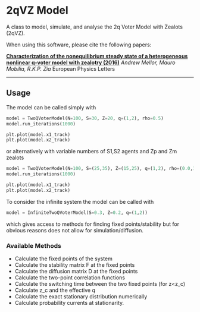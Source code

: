 # 2qVZ Model

A class to model, simulate, and analyse the 2q Voter Model with Zealots (2qVZ).

When using this software, please cite the following papers:

[**Characterization of the nonequilibrium steady state of a heterogeneous nonlinear q-voter model with zealotry (2016)**](http://dx.doi.org/10.1209/0295-5075/113/48001)
_Andrew Mellor, Mauro Mobilia, R.K.P. Zia_
European Physics Letters

---

## Usage 

The model can be called simply with
``` python
model = TwoQVoterModel(N=100, S=30, Z=20, q=(1,2), rho=0.5)
model.run_iterations(1000)

plt.plot(model.x1_track)
plt.plot(model.x2_track)
```
or alternatively with variable numbers of S1,S2 agents and Zp and Zm zealots
``` python
model = TwoQVoterModel(N=100, S=(25,35), Z=(15,25), q=(1,2), rho=(0.0,1.0))
model.run_iterations(1000)

plt.plot(model.x1_track)
plt.plot(model.x2_track)
```
To consider the infinite system the model can be called with
``` python
model = InfiniteTwoQVoterModel(S=0.3, Z=0.2, q=(1,2))
```
which gives access to methods for finding fixed points/stability but for obvious reasons does not allow for simulation/diffusion.
 
### Available Methods

* Calculate the fixed points of the system
* Calculate the stability matrix F at the fixed points
* Calculate the diffusion matrix D at the fixed points
* Calculate the two-point correlation functions
* Calculate the switching time between the two fixed points (for z<z_c)
* Calculate z_c and the effective q
* Calculate the exact stationary distribution numerically
* Calculate probability currents at stationarity.
